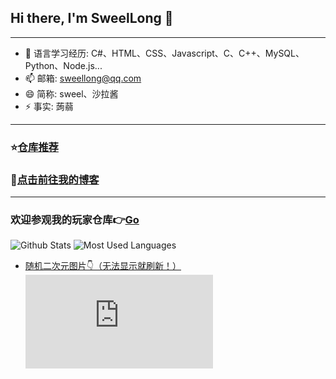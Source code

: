 ## Hi there, I'm SweelLong 👋
---
- 🌱 语言学习经历: C#、HTML、CSS、Javascript、C、C++、MySQL、Python、Node.js...
- 📫 邮箱: sweellong@qq.com
- 😄 简称: sweel、沙拉酱
- ⚡ 事实: 蒟蒻
---
### ⭐[仓库推荐](https://github.com/SweelLong?tab=stars)
### 📢[点击前往我的博客](https://sweellong.github.io)
---
### 欢迎参观我的玩家仓库👉[Go](https://github.com/SweelLong?tab=repositories)
![Github Stats](https://github-readme-stats.vercel.app/api?username=SweelLong&show_icons=true&theme=material-palenight)
![Most Used Languages](https://github-readme-stats.vercel.app/api/top-langs/?username=SweelLong&theme=material-palenight&layout=compact&langs_count=6&size_weight=0.5&count_weight=0.5)
- [随机二次元图片👇（无法显示就刷新！）](https://www.dmoe.cc)
![随机二次元API](https://www.dmoe.cc/random.php)
